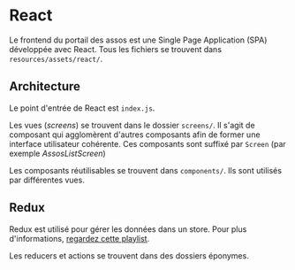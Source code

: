 # React

Le frontend du portail des assos est une Single Page Application (SPA) développée avec React.
Tous les fichiers se trouvent dans `resources/assets/react/`.


## Architecture

Le point d'entrée de React est `index.js`.


Les vues (_screens_) se trouvent dans le dossier `screens/`. Il s'agit de composant qui agglomèrent d'autres composants afin de former une interface utilisateur cohérente. Ces composants sont suffixé par `Screen` (par exemple _AssosListScreen_)


Les composants réutilisables se trouvent dans `components/`. Ils sont utilisés par différentes vues.


## Redux

Redux est utilisé pour gérer les données dans un store.
Pour plus d'informations, [regardez cette playlist](https://www.youtube.com/watch?v=1w-oQ-i1XB8&index=15&list=PLoYCgNOIyGABj2GQSlDRjgvXtqfDxKm5b).


Les reducers et actions se trouvent dans des dossiers éponymes.
